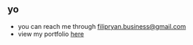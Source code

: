 ## yo 

- you can reach me through filipryan.business@gmail.com
- view my portfolio [here](https://portfolio-v2-pearl-tau.vercel.app)
